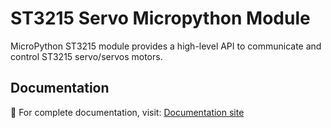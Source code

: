 # ST3215 Servo Micropython Module
MicroPython ST3215 module provides a high-level API to communicate and control ST3215 servo/servos motors.

## Documentation
📖 For complete documentation, visit: [Documentation site](https://aadankan.github.io/micropython-st3215/)